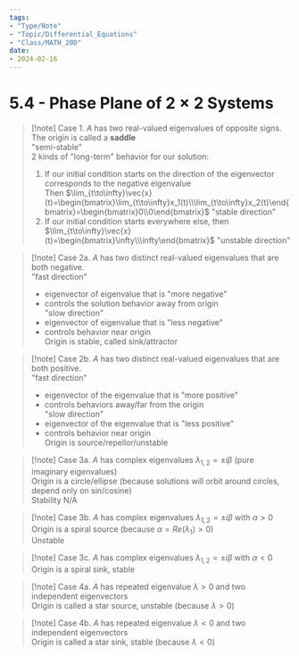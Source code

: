 ```yaml
---
tags:
- "Type/Note"
- "Topic/Differential_Equations"
- "Class/MATH_20D"
date:
- 2024-02-16
---
```

# 5.4 - Phase Plane of $2\times2$ Systems  

> [!note] Case 1. $A$ has two real-valued eigenvalues of opposite signs.  
> The origin is called a **saddle**  
> "semi-stable"  
> 2 kinds of "long-term" behavior for our solution:  
> 1. If our initial condition starts on the direction of the eigenvector corresponds to the negative eigenvalue  
> Then $\lim_{t\to\infty}\vec{x}(t)=\begin{bmatrix}\lim_{t\to\infty}x_1(t)\\\lim_{t\to\infty}x_2(t)\end{bmatrix}=\begin{bmatrix}0\\0\end{bmatrix}$ "stable direction"  
> 2. If our initial condition starts everywhere else, then $\lim_{t\to\infty}\vec{x}(t)=\begin{bmatrix}\infty\\\infty\end{bmatrix}$ "unstable direction"  

> [!note] Case 2a. $A$ has two distinct real-valued eigenvalues that are both negative.  
> "fast direction"  
> - eigenvector of eigenvalue that is "more negative"  
> - controls the solution behavior away from origin  
> "slow direction"  
> - eigenvector of eigenvalue that is "less negative"  
> - controls behavior near origin  
> Origin is stable, called sink/attractor  

> [!note] Case 2b. $A$ has two distinct real-valued eigenvalues that are both positive.  
> "fast direction"  
> - eigenvector of the eigenvalue that is "more positive"  
> - controls behaviors away/far from the origin  
> "slow direction"  
> - eigenvector of the eigenvalue that is "less positive"  
> - controls behavior near origin  
> Origin is source/repellor/unstable  

> [!note] Case 3a. $A$ has complex eigenvalues $\lambda_{1,2}=\pm i\beta$ (pure imaginary eigenvalues)  
> Origin is a circle/ellipse (because solutions will orbit around circles, depend only on sin/cosine)  
> Stability N/A  

> [!note] Case 3b. $A$ has complex eigenvalues $\lambda_{1,2}=\pm i\beta$ with $\alpha>0$  
> Origin is a spiral source (because $\alpha=Re(\lambda_1)>0$)  
> Unstable  

> [!note] Case 3c. $A$ has complex eigenvalues $\lambda_{1,2}=\pm i\beta$ with $\alpha<0$  
> Origin is a spiral sink, stable  

> [!note] Case 4a. $A$ has repeated eigenvalue $\lambda>0$ and two independent eigenvectors  
> Origin is called a star source, unstable (because $\lambda>0$)  

> [!note] Case 4b. $A$ has repeated eigenvalue $\lambda<0$ and two independent eigenvectors  
> Origin is called a star sink, stable (because $\lambda<0$)  
